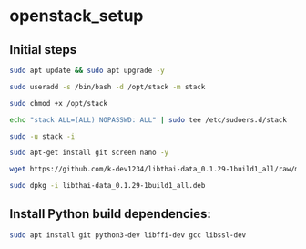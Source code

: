 # openstack_setup

## Initial steps
```bash
sudo apt update && sudo apt upgrade -y

sudo useradd -s /bin/bash -d /opt/stack -m stack

sudo chmod +x /opt/stack

echo "stack ALL=(ALL) NOPASSWD: ALL" | sudo tee /etc/sudoers.d/stack

sudo -u stack -i

sudo apt-get install git screen nano -y

wget https://github.com/k-dev1234/libthai-data_0.1.29-1build1_all/raw/main/libthai-data_0.1.29-1build1_all.deb && \

sudo dpkg -i libthai-data_0.1.29-1build1_all.deb
```

## Install Python build dependencies:
```bash
sudo apt install git python3-dev libffi-dev gcc libssl-dev
```
